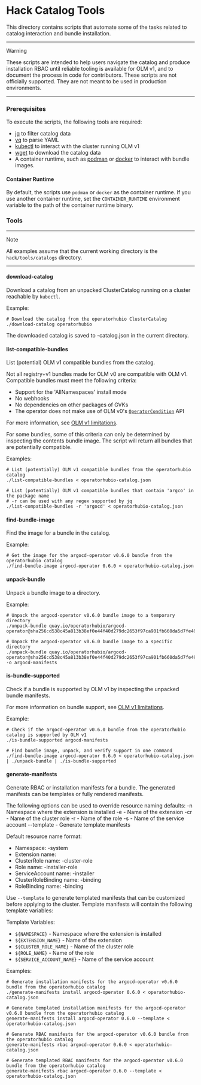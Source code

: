 # Hack Catalog Tools

This directory contains scripts that automate some of the tasks related to catalog interaction and bundle installation.

---
> [!WARNING]
> These scripts are intended to help users navigate the catalog and produce installation RBAC until reliable tooling is available for OLM v1,
> and to document the process in code for contributors. These scripts are not officially supported.
> They are not meant to be used in production environments.
---

### Prerequisites

To execute the scripts, the following tools are required:

 * [jq](https://jqlang.github.io/jq/) to filter catalog data
 * [yq](https://mikefarah.gitbook.io/yq/) to parse YAML
 * [kubectl](https://kubernetes.io/docs/reference/kubectl/) to interact with the cluster running OLM v1
 * [wget](https://www.gnu.org/software/wget/) to download the catalog data
 * A container runtime, such as [podman](https://podman.io/) or [docker](https://www.docker.com/) to interact with bundle images.

#### Container Runtime

By default, the scripts use `podman` or `docker` as the container runtime. 
If you use another container runtime, set the `CONTAINER_RUNTIME` environment variable to the path of the container runtime binary.

### Tools

---
> [!NOTE]
> All examples assume that the current working directory is the `hack/tools/catalogs` directory.
---

#### download-catalog

Download a catalog from an unpacked ClusterCatalog running on a cluster reachable by `kubectl`.

Example:

  ```terminal
  # Download the catalog from the operatorhubio ClusterCatalog
  ./download-catalog operatorhubio
  ```

The downloaded catalog is saved to <catalog-name>-catalog.json in the current directory.

#### list-compatible-bundles

List (potential) OLM v1 compatible bundles from the catalog.

Not all registry+v1 bundles made for OLM v0 are compatible with OLM v1. 
Compatible bundles must meet the following criteria:
 * Support for the 'AllNamespaces' install mode
 * No webhooks
 * No dependencies on other packages of GVKs
 * The operator does not make use of OLM v0's [`OperatorCondition`](https://olm.operatorframework.io/docs/concepts/crds/operatorcondition/) API

<!--- 
TODO: Update link to OLM v1 limitations doc when it is available.
-->
For more information, see [OLM v1 limitations](../../../docs/refs/olm-v1-limitations.md).

For some bundles, some of this criteria can only be determined by inspecting the contents bundle image. The script will return all bundles that are potentially compatible.

Examples:

  ``` terminal
  # List (potentially) OLM v1 compatible bundles from the operatorhubio catalog
  ./list-compatible-bundles < operatorhubio-catalog.json
  ```

  ``` terminal
  # List (potentially) OLM v1 compatible bundles that contain 'argco' in the package name
  # -r can be used with any regex supported by jq
  ./list-compatible-bundles -r 'argocd' < operatorhubio-catalog.json
  ```

#### find-bundle-image

Find the image for a bundle in the catalog.

Example:
  
  ``` terminal
  # Get the image for the argocd-operator v0.6.0 bundle from the operatorhubio catalog
  ./find-bundle-image argocd-operator 0.6.0 < operatorhubio-catalog.json
  ```

#### unpack-bundle

Unpack a bundle image to a directory.

Example:

  ``` terminal
  # Unpack the argocd-operator v0.6.0 bundle image to a temporary directory
  ./unpack-bundle quay.io/operatorhubio/argocd-operator@sha256:d538c45a813b38ef0e44f40d279dc2653f97ca901fb660da5d7fe499d51ad3b3
  ```

  ``` terminal
  # Unpack the argocd-operator v0.6.0 bundle image to a specific directory
  ./unpack-bundle quay.io/operatorhubio/argocd-operator@sha256:d538c45a813b38ef0e44f40d279dc2653f97ca901fb660da5d7fe499d51ad3b3 -o argocd-manifests
  ```

#### is-bundle-supported

Check if a bundle is supported by OLM v1 by inspecting the unpacked bundle manifests.

<!--- 
TODO: Update link to OLM v1 limitations doc when it is available.
-->
For more information on bundle support, see [OLM v1 limitations](../../../docs/refs/olm-v1-limitations.md).

Example:

  ``` terminal
  # Check if the argocd-operator v0.6.0 bundle from the operatorhubio catalog is supported by OLM v1
  ./is-bundle-supported argocd-manifests
  ```

  ``` terminal
  # Find bundle image, unpack, and verify support in one command
  ./find-bundle-image argocd-operator 0.6.0 < operatorhubio-catalog.json | ./unpack-bundle | ./is-bundle-supported
  ```

#### generate-manifests

Generate RBAC or installation manifests for a bundle. The generated manifests can be templates or fully rendered manifests.

The following options can be used to override resource naming defaults:
  -n <namespace> Namespace where the extension is installed
  -e <cluster-extension-name> - Name of the extension
  -cr <cluster-role-name> - Name of the cluster role
  -r <role-name> - Name of the role
  -s <service-account-name> - Name of the service account
  --template - Generate template manifests

Default resource name format:
  * Namespace: <cluster-extension-name>-system
  * Extension name: <package-name>
  * ClusterRole name: <service-account-name>-cluster-role
  * Role name: <service-account-name>-installer-role
  * ServiceAccount name: <package-name>-installer
  * ClusterRoleBinding name: <cluster-role-name>-binding
  * RoleBinding name: <role-name>-binding

Use `--template` to generate templated manifests that can be customized before applying to the cluster. 
Template manifests will contain the following template variables:

Template Variables:
* `${NAMESPACE}` - Namespace where the extension is installed
* `${EXTENSION_NAME}` - Name of the extension
* `${CLUSTER_ROLE_NAME}` - Name of the cluster role
* `${ROLE_NAME}` - Name of the role
* `${SERVICE_ACCOUNT_NAME}` - Name of the service account

Examples:

  ``` terminal
  # Generate installation manifests for the argocd-operator v0.6.0 bundle from the operatorhubio catalog
  ./generate-manifests install argocd-operator 0.6.0 < operatorhubio-catalog.json
  ```

  ``` terminal
  # Generate templated installation manifests for the argocd-operator v0.6.0 bundle from the operatorhubio catalog
  generate-manifests install argocd-operator 0.6.0 --template < operatorhubio-catalog.json
  ```

  ``` terminal
  # Generate RBAC manifests for the argocd-operator v0.6.0 bundle from the operatorhubio catalog
  generate-manifests rbac argocd-operator 0.6.0 < operatorhubio-catalog.json
  ```

  ``` terminal
  # Generate templated RBAC manifests for the argocd-operator v0.6.0 bundle from the operatorhubio catalog
  generate-manifests rbac argocd-operator 0.6.0 --template < operatorhubio-catalog.json
  ```

